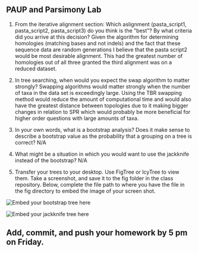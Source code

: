 ## PAUP and Parsimony Lab

1. From the iterative alignment section: Which aslignment (pasta_script1, pasta_script2, pasta_script3) do you think is the "best"? By what criteria did you arrive at this decision? 
Given the algorithm for determining homologies (matching bases and not indels) and the fact that these sequence data are random generations I believe that the pasta script2 would be most desirable alignment. This had the greatest number of homologies out of all three granted the third alignment was on a reduced dataset. 
2. In tree searching, when would you expect the swap algorithm to matter strongly?
Swapping algorithms would matter strongly when the number of taxa in the data set is exceedingly large. Using the TBR swapping method would reduce the amount of computational time and would also have the greatest distance between topologies due to it making bigger changes in relation to SPR which would probably be more beneficial for higher order questions with large amounts of taxa.
3. In your own words, what is a bootstrap analysis? Does it make sense to describe a bootstrap value as the probability that a grouping on a tree is correct?
N/A
4. What might be a situation in which you would want to use the jackknife instead of the bootstrap? 
N/A

5. Transfer your trees to your desktop. Use FigTree or IcyTree to view them. Take a screenshot, and save it to the fig folder in the class repository. Below, complete the file path to where you have the file in the fig directory to embed the image of your screen shot. 

![Embed your bootstrap tree here](../fig/your_bootstrap_tree_image) 

![Embed your jackknife tree here](../fig/your_jackknife_tree_image) 


## Add, commit, and push your homework by 5 pm on Friday.

